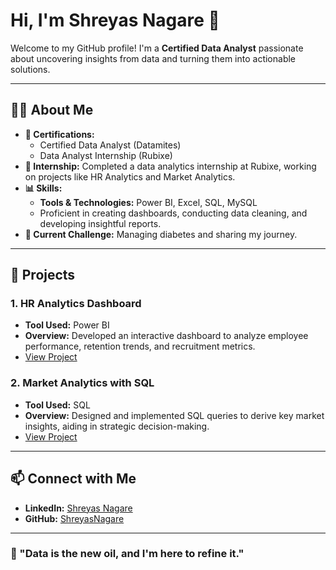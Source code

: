 # Hi, I'm Shreyas Nagare 👋

Welcome to my GitHub profile! I'm a **Certified Data Analyst** passionate about uncovering insights from data and turning them into actionable solutions.

---

## 👨‍💻 About Me
- **🌟 Certifications:**
  - Certified Data Analyst (Datamites)
  - Data Analyst Internship (Rubixe)
- **🏢 Internship:** Completed a data analytics internship at Rubixe, working on projects like HR Analytics and Market Analytics.
- **📊 Skills:**
  - **Tools & Technologies:** Power BI, Excel, SQL, MySQL
  - Proficient in creating dashboards, conducting data cleaning, and developing insightful reports.
- **💊 Current Challenge:** Managing diabetes and sharing my journey.

---

## 🚀 Projects

### 1. HR Analytics Dashboard
- **Tool Used:** Power BI
- **Overview:** Developed an interactive dashboard to analyze employee performance, retention trends, and recruitment metrics.
- [View Project](#)

### 2. Market Analytics with SQL
- **Tool Used:** SQL
- **Overview:** Designed and implemented SQL queries to derive key market insights, aiding in strategic decision-making.
- [View Project](#)

---

## 📫 Connect with Me
- **LinkedIn:** [Shreyas Nagare](https://www.linkedin.com/in/shreyas-nagare)
- **GitHub:** [ShreyasNagare](https://github.com/ShreyasNagare)

---

### 🌟 "Data is the new oil, and I'm here to refine it."
